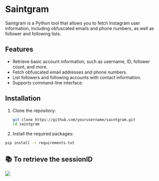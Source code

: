 # Saintgram

Saintgram is a Python tool that allows you to fetch Instagram user information, including obfuscated emails and phone numbers, as well as follower and following lists.

## Features

- Retrieve basic account information, such as username, ID, follower count, and more.
- Fetch obfuscated email addresses and phone numbers.
- List followers and following accounts with contact information.
- Supports command-line interface.

## Installation

1. Clone the repository:
   ```bash
   git clone https://github.com/yourusername/saintgram.git
   cd saintgram

2. Install the required packages:
  ```bash
  pip install -r requirements.txt
   ```
## 📚 To retrieve the sessionID
![](https://files.catbox.moe/1rfi6j.png)
